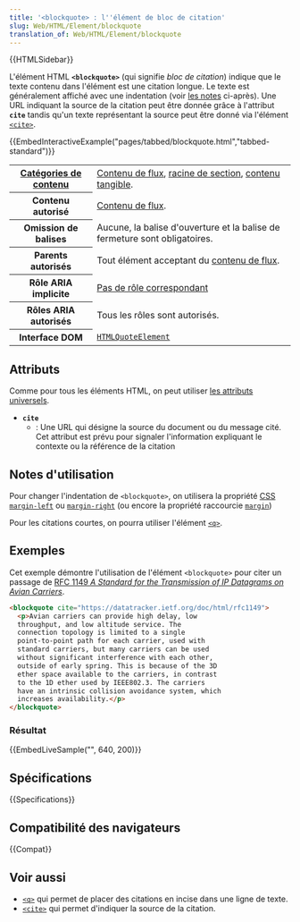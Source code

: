 ```yaml
---
title: '<blockquote> : l''élément de bloc de citation'
slug: Web/HTML/Element/blockquote
translation_of: Web/HTML/Element/blockquote
---
```


{{HTMLSidebar}}

L'élément HTML **`<blockquote>`** (qui signifie _bloc de citation_) indique que le texte contenu dans l'élément est une citation longue. Le texte est généralement affiché avec une indentation (voir [les notes](#usage_notes) ci-après). Une URL indiquant la source de la citation peut être donnée grâce à l'attribut **`cite`** tandis qu'un texte représentant la source peut être donné via l'élément [`<cite>`](/fr/docs/Web/HTML/Element/cite).

{{EmbedInteractiveExample("pages/tabbed/blockquote.html","tabbed-standard")}}

<table class="properties">
  <tbody>
    <tr>
      <th scope="row">
        <a href="/fr/docs/Web/Guide/HTML/Content_categories"
          >Catégories de contenu</a
        >
      </th>
      <td>
        <a href="/fr/docs/Web/Guide/HTML/Content_categories#flow_content"
          >Contenu de flux</a
        >,
        <a
          href="fr/docs/Web/Guide/HTML/Using_HTML_sections_and_outlines#racines_de_sectionnement"
          >racine de section</a
        >,
        <a href="/fr/docs/Web/Guide/HTML/Content_categories#palpable_content"
          >contenu tangible</a
        >.
      </td>
    </tr>
    <tr>
      <th scope="row">Contenu autorisé</th>
      <td>
        <a href="/fr/docs/Web/Guide/HTML/Content_categories#flow_content"
          >Contenu de flux</a
        >.
      </td>
    </tr>
    <tr>
      <th scope="row">Omission de balises</th>
      <td>
        Aucune, la balise d'ouverture et la balise de fermeture sont
        obligatoires.
      </td>
    </tr>
    <tr>
      <th scope="row">Parents autorisés</th>
      <td>
        Tout élément acceptant du
        <a href="/fr/docs/Web/Guide/HTML/Content_categories#flow_content"
          >contenu de flux</a
        >.
      </td>
    </tr>
    <tr>
      <th scope="row">Rôle ARIA implicite</th>
      <td>
        <a href="https://www.w3.org/TR/html-aria/#dfn-no-corresponding-role"
          >Pas de rôle correspondant</a
        >
      </td>
    </tr>
    <tr>
      <th scope="row">Rôles ARIA autorisés</th>
      <td>Tous les rôles sont autorisés.</td>
    </tr>
    <tr>
      <th scope="row">Interface DOM</th>
      <td>
        <a href="/fr/docs/Web/API/HTMLQuoteElement"
          ><code>HTMLQuoteElement</code></a
        >
      </td>
    </tr>
  </tbody>
</table>

## Attributs

Comme pour tous les éléments HTML, on peut utiliser [les attributs universels](/fr/docs/Web/HTML/Global_attributes).

- **`cite`**
  - : Une URL qui désigne la source du document ou du message cité. Cet attribut est prévu pour signaler l'information expliquant le contexte ou la référence de la citation

## Notes d'utilisation

Pour changer l'indentation de `<blockquote>`, on utilisera la propriété [CSS](/fr/docs/Glossary/CSS) [`margin-left`](/fr/docs/Web/CSS/margin-left) ou [`margin-right`](/fr/docs/Web/CSS/margin-right) (ou encore la propriété raccourcie [`margin`](/fr/docs/Web/CSS/margin))

Pour les citations courtes, on pourra utiliser l'élément [`<q>`](/fr/docs/Web/HTML/Element/q).

## Exemples

Cet exemple démontre l'utilisation de l'élément `<blockquote>` pour citer un passage de [RFC 1149 <i lang="en">A Standard for the Transmission of IP Datagrams on Avian Carriers</i>](https://datatracker.ietf.org/doc/html/rfc1149).

```html
<blockquote cite="https://datatracker.ietf.org/doc/html/rfc1149">
  <p>Avian carriers can provide high delay, low
  throughput, and low altitude service. The
  connection topology is limited to a single
  point-to-point path for each carrier, used with
  standard carriers, but many carriers can be used
  without significant interference with each other,
  outside of early spring. This is because of the 3D
  ether space available to the carriers, in contrast
  to the 1D ether used by IEEE802.3. The carriers
  have an intrinsic collision avoidance system, which
  increases availability.</p>
</blockquote>
```

### Résultat

{{EmbedLiveSample("", 640, 200)}}

## Spécifications

{{Specifications}}

## Compatibilité des navigateurs

{{Compat}}

## Voir aussi

- [`<q>`](/fr/docs/Web/HTML/Element/q) qui permet de placer des citations en incise dans une ligne de texte.
- [`<cite>`](/fr/docs/Web/HTML/Element/cite) qui permet d'indiquer la source de la citation.
